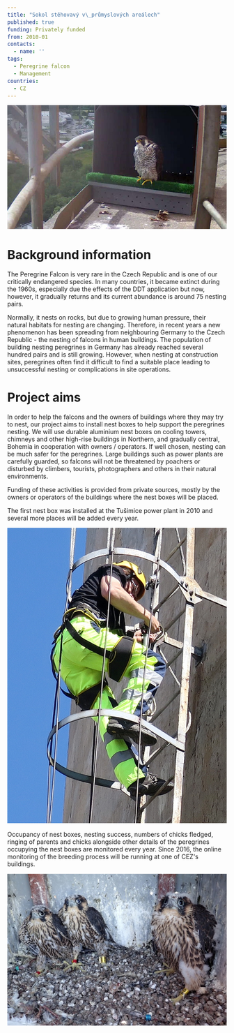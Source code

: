 ```yaml
---
title: "Sokol stěhovavý v\_průmyslových areálech"
published: true
funding: Privately funded
from: 2010-01
contacts:
  - name: ''
tags:
  - Peregrine falcon
  - Management
countries:
  - CZ
---
```

![](/media/sokol_budějovice.jpg)

# Background information

The Peregrine Falcon is very rare in the Czech Republic and is one of our critically endangered species. In many countries, it became extinct during the 1960s, especially due the effects of the DDT application but now, however, it gradually returns and its current abundance is around 75 nesting pairs. 

Normally, it nests on rocks, but due to growing human pressure, their natural habitats for nesting are changing. Therefore, in recent years a new phenomenon has been spreading from neighbouring Germany to the Czech Republic - the nesting of falcons in human buildings. The population of building nesting peregrines in Germany has already reached several hundred pairs and is still growing. However, when nesting at construction sites, peregrines often find it difficult to find a suitable place leading to unsuccessful nesting or complications in site operations.

# Project aims

In order to help the falcons and the owners of buildings where they may try to nest, our project aims to install nest boxes to help support the peregrines nesting. We will use durable aluminium nest boxes on cooling towers, chimneys and other high-rise buildings in Northern, and gradually central, Bohemia in cooperation with owners / operators. If well chosen, nesting can be much safer for the peregrines. Large buildings such as power plants are carefully guarded, so falcons will not be threatened by poachers or disturbed by climbers, tourists, photographers and others in their natural environments. 

Funding of these activities is provided from private sources, mostly by the owners or operators of the buildings where the nest boxes will be placed.

The first nest box was installed at the Tušimice power plant in 2010 and several more places will be added every year.

![](/media/cesta-nahoru-3.jpg "Monitoring of nest boxes")

Occupancy of nest boxes, nesting success, numbers of chicks fledged, ringing of parents and chicks alongside other details of the peregrines occupying the nest boxes are monitored every year. Since 2016, the online monitoring of the breeding process will be running at one of CEZ's buildings.

![](/media/bráškové-a-sestřička-s-kroužky.jpg)
